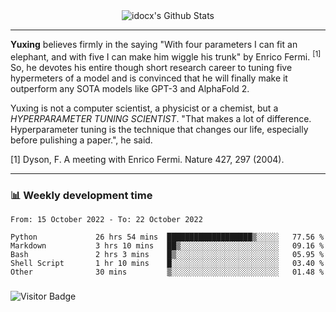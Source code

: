 <div align="center">
    <img align="center" src="https://github-readme-stats.vercel.app/api?username=idocx&show_icons=true&count_private=true&hide_border=true" alt="idocx's Github Stats"></img>
</div>

---

**Yuxing** believes firmly in the saying "With four parameters I can fit an elephant, and with five I can make him wiggle his trunk" by Enrico Fermi. <sup>[1]</sup> So, he devotes his entire though short research career to tuning five hypermeters of a model and is convinced that he will finally make it outperform any SOTA models like GPT-3 and AlphaFold 2.

Yuxing is not a computer scientist, a physicist or a chemist, but a *HYPERPARAMETER TUNING SCIENTIST*. "That makes a lot of difference. Hyperparameter tuning is the technique that changes our life, especially before pulishing a paper.", he said.

[1] Dyson, F. A meeting with Enrico Fermi. Nature 427, 297 (2004).


---

### 📊 Weekly development time
<!--START_SECTION:waka-->

```text
From: 15 October 2022 - To: 22 October 2022

Python             26 hrs 54 mins  ███████████████████▒░░░░░   77.56 %
Markdown           3 hrs 10 mins   ██▒░░░░░░░░░░░░░░░░░░░░░░   09.16 %
Bash               2 hrs 3 mins    █▒░░░░░░░░░░░░░░░░░░░░░░░   05.95 %
Shell Script       1 hr 10 mins    █░░░░░░░░░░░░░░░░░░░░░░░░   03.40 %
Other              30 mins         ▒░░░░░░░░░░░░░░░░░░░░░░░░   01.48 %
```

<!--END_SECTION:waka-->

### 

![Visitor Badge](https://visitor-badge.laobi.icu/badge?page_id=idocx.idocx)